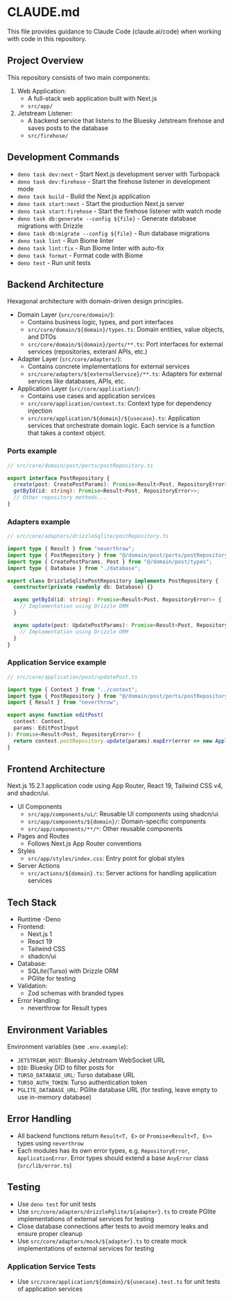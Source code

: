 # CLAUDE.md

This file provides guidance to Claude Code (claude.ai/code) when working with code in this repository.

## Project Overview

This repository consists of two main components:

1. Web Application:
    - A full-stack web application built with Next.js
    - `src/app/`
2. Jetstream Listener:
    - A backend service that listens to the Bluesky Jetstream firehose and saves posts to the database
    - `src/firehose/`

## Development Commands

- `deno task dev:next` - Start Next.js development server with Turbopack
- `deno task dev:firehose` - Start the firehose listener in development mode
- `deno task build` - Build the Next.js application
- `deno task start:next` - Start the production Next.js server
- `deno task start:firehose` - Start the firehose listener with watch mode
- `deno task db:generate --config ${file}` - Generate database migrations with Drizzle
- `deno task db:migrate --config ${file}` - Run database migrations
- `deno task lint` - Run Biome linter
- `deno task lint:fix` - Run Biome linter with auto-fix
- `deno task format` - Format code with Biome
- `deno test` - Run unit tests

## Backend Architecture

Hexagonal architecture with domain-driven design principles.

- Domain Layer (`src/core/domain/`):
    - Contains business logic, types, and port interfaces
    - `src/core/domain/${domain}/types.ts`: Domain entities, value objects, and DTOs
    - `src/core/domain/${domain}/ports/**.ts`: Port interfaces for external services (repositories, exteranl APIs, etc.)
- Adapter Layer (`src/core/adapters/`):
    - Contains concrete implementations for external services
    - `src/core/adapters/${externalService}/**.ts`: Adapters for external services like databases, APIs, etc.
- Application Layer (`src/core/application/`):
    - Contains use cases and application services
    - `src/core/application/context.ts`: Context type for dependency injection
    - `src/core/application/${domain}/${usecase}.ts`: Application services that orchestrate domain logic. Each service is a function that takes a context object.

### Ports example

```typescript
// src/core/domain/post/ports/postRepository.ts

export interface PostRepository {
  create(post: CreatePostParams): Promise<Result<Post, RepositoryError>>;
  getById(id: string): Promise<Result<Post, RepositoryError>>;
  // Other repository methods...
}
```

### Adapters example

```typescript
// src/core/adapters/drizzleSqlite/postRepository.ts

import type { Result } from "neverthrow";
import type { PostRepository } from "@/domain/post/ports/postRepository";
import type { CreatePostParams, Post } from "@/domain/post/types";
import type { Database } from "./database";

export class DrizzleSqlitePostRepository implements PostRepository {
  constructor(private readonly db: Database) {}

  async getById(id: string): Promise<Result<Post, RepositoryError>> {
    // Implementation using Drizzle ORM
  }

  async update(post: UpdatePostParams): Promise<Result<Post, RepositoryError>> {
    // Implementation using Drizzle ORM
  }
}
```

### Application Service example

```typescript
// src/core/application/post/updatePost.ts

import type { Context } from "../context";
import type { PostRepository } from "@/domain/post/ports/postRepository";
import { Result } from "neverthrow";

export async function editPost(
  context: Context,
  params: EditPostInput
): Promise<Result<Post, RepositoryError>> {
  return context.postRepository.update(params).mapErr(error => new ApplicationError("Failed to update post", error));
}
```

## Frontend Architecture

Next.js 15.2.1 application code using App Router, React 19, Tailwind CSS v4, and shadcn/ui.

- UI Components
    - `src/app/components/ui/`: Reusable UI components using shadcn/ui
    - `src/app/components/${domain}/`: Domain-specific components
    - `src/app/components/**/*`: Other reusable components
- Pages and Routes
    - Follows Next.js App Router conventions
- Styles
    - `src/app/styles/index.css`: Entry point for global styles
- Server Actions
    - `src/actions/${domain}.ts`: Server actions for handling application services

## Tech Stack

- Runtime
    -Deno
- Frontend:
    - Next.js 1
    - React 19
    - Tailwind CSS
    - shadcn/ui
- Database:
    - SQLite(Turso) with Drizzle ORM
    - PGlite for testing
- Validation:
    - Zod schemas with branded types
- Error Handling:
    - neverthrow for Result types

## Environment Variables

Environment variables (see `.env.example`):

- `JETSTREAM_HOST`: Bluesky Jetstream WebSocket URL
- `DID`: Bluesky DID to filter posts for
- `TURSO_DATABASE_URL`: Turso database URL
- `TURSO_AUTH_TOKEN`: Turso authentication token
- `PGLITE_DATABASE_URL`: PGlite database URL (for testing, leave empty to use in-memory database)

## Error Handling

- All backend functions return `Result<T, E>` or `Promise<Result<T, E>>` types using `neverthrow`
- Each modules has its own error types, e.g. `RepositoryError`, `ApplicationError`. Error types should extend a base `AnyError` class (`src/lib/error.ts`)

## Testing

- Use `deno test` for unit tests
- Use `src/core/adapters/drizzlePglite/${adapter}.ts` to create PGlite implementations of external services for testing
- Close database connections after tests to avoid memory leaks and ensure proper cleanup
- Use `src/core/adapters/mock/${adapter}.ts` to create mock implementations of external services for testing

### Application Service Tests

- Use `src/core/application/${domain}/${usecase}.test.ts` for unit tests of application services
